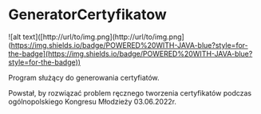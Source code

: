 # GeneratorCertyfikatow
![alt text]([http://url/to/img.png](http://url/to/img.png](https://img.shields.io/badge/POWERED%20WITH-JAVA-blue?style=for-the-badge](https://img.shields.io/badge/POWERED%20WITH-JAVA-blue?style=for-the-badge))

 Program służący do generowania certyfiatów.
 
 Powstał, by rozwiązać problem ręcznego tworzenia certyfikatów podczas ogólnopolskiego Kongresu Młodzieży 03.06.2022r.
